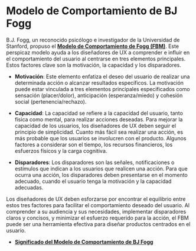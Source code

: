 # Modelo de Comportamiento de BJ Fogg

B.J. Fogg, un reconocido psicólogo e investigador de la Universidad de Stanford, propuso el **[Modelo de Comportamiento de Fogg (FBM)](https://www.behaviormodel.org/)**. Este perspicaz modelo ayuda a los diseñadores de UX a comprender e influir en el comportamiento del usuario al centrarse en tres elementos principales. Estos factores clave son la motivación, la capacidad y los disparadores.

- **Motivación**: Este elemento enfatiza el deseo del usuario de realizar una determinada acción o alcanzar resultados específicos. La motivación puede estar vinculada a tres elementos principales especificados como sensación (placer/dolor), anticipación (esperanza/miedo) y cohesión social (pertenencia/rechazo).

- **Capacidad**: La capacidad se refiere a la capacidad del usuario, tanto física como mental, para realizar acciones deseadas. Para mejorar la capacidad de los usuarios, los diseñadores de UX deben seguir el principio de simplicidad. Cuanto más fácil sea realizar una acción, es más probable que los usuarios se involucren con el producto. Algunos factores a considerar son el tiempo, los recursos financieros, los esfuerzos físicos y la carga cognitiva.

- **Disparadores**: Los disparadores son las señales, notificaciones o estímulos que indican a los usuarios que realicen una acción. Para que ocurra una acción, los disparadores deben presentarse en el momento adecuado, cuando el usuario tenga la motivación y la capacidad adecuadas.

Los diseñadores de UX deben esforzarse por encontrar el equilibrio entre estos tres factores para facilitar el comportamiento deseado del usuario. Al comprender a su audiencia y sus necesidades, implementar disparadores claros y concisos, y minimizar el esfuerzo requerido para la acción, el FBM puede ser una herramienta efectiva para diseñar productos centrados en el usuario.

- **[Significado del Modelo de Comportamiento de BJ Fogg](https://behaviormodel.org/)**
